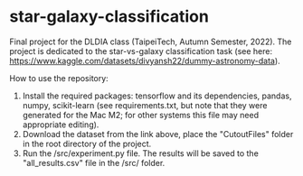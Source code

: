 # star-galaxy-classification
Final project for the DLDIA class (TaipeiTech, Autumn Semester, 2022). The project is dedicated to the star-vs-galaxy classification task (see here: https://www.kaggle.com/datasets/divyansh22/dummy-astronomy-data).

How to use the repository:
1. Install the required packages: tensorflow and its dependencies, pandas, numpy, scikit-learn (see requirements.txt, but note that they were generated for the Mac M2; for other systems this file may need appropriate editing).
2. Download the dataset from the link above, place the "CutoutFiles" folder in the root directory of the project.
3. Run the /src/experiment.py file. The results will be saved to the "all_results.csv" file in the /src/ folder.
